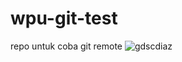 # wpu-git-test
repo untuk coba git remote
![gdscdiaz](https://user-images.githubusercontent.com/65151166/135720855-e4008afb-7059-4c0f-a045-92c8cedf4bb3.jpg)
